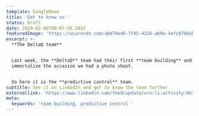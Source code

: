 ```yaml
---
template: SingleNews
title: 'Get to know us '
status: Draft
date: 2020-02-06T09:07:56.505Z
featuredImage: 'https://ucarecdn.com/a8d74ed6-7f45-4226-ab9e-4efc0788ebc3/'
excerpt: >-
  **The DeltaQ team**


  Last week, the **DeltaQ** team had their first **team building** and to
  immortalize the occasion we had a photo shoot.


  So here it is the **predictive control** team.
subtitle: See it on LinkedIn and get to know the team further
externallink: 'https://www.linkedin.com/feed/update/urn:li:activity:6630781809036668929 '
meta:
  keywords: 'team building, predictive control '
---
```



